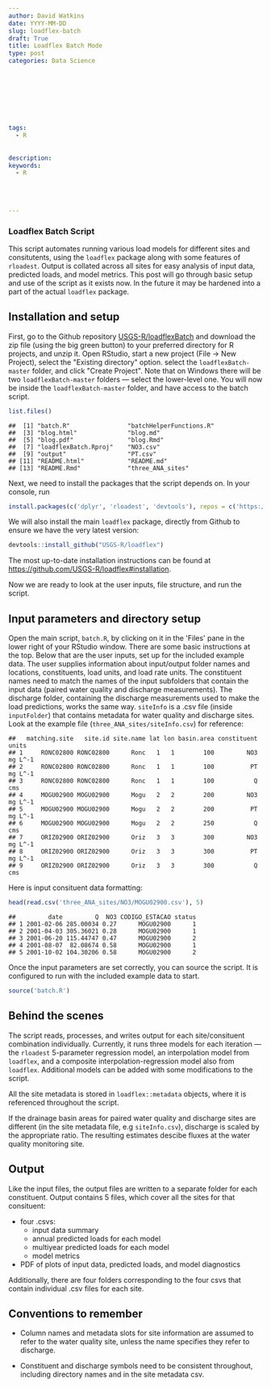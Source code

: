 ```yaml
---
author: David Watkins
date: YYYY-MM-DD
slug: loadflex-batch
draft: True
title: Loadflex Batch Mode
type: post
categories: Data Science
 
 
 
 
 
 
 

tags: 
  - R
 
 
description: 
keywords:
  - R
 
 
 
 
---
```

### Loadflex Batch Script

This script automates running various load models for different sites and consitutents, using the `loadflex` package along with some features of `rloadest`. Output is collated across all sites for easy analysis of input data, predicted loads, and model metrics. This post will go through basic setup and use of the script as it exists now. In the future it may be hardened into a part of the actual `loadflex` package.

Installation and setup
----------------------

First, go to the Github repository [USGS-R/loadflexBatch](https://github.com/USGS-R/loadflexBatch) and download the zip file (using the big green button) to your preferred directory for R projects, and unzip it. Open RStudio, start a new project (File -&gt; New Project), select the "Existing directory" option. select the `loadflexBatch-master` folder, and click "Create Project". Note that on Windows there will be two `loadflexBatch-master` folders — select the lower-level one. You will now be inside the `loadflexBatch-master` folder, and have access to the batch script.

``` r
list.files()
```

    ##  [1] "batch.R"                "batchHelperFunctions.R"
    ##  [3] "blog.html"              "blog.md"               
    ##  [5] "blog.pdf"               "blog.Rmd"              
    ##  [7] "loadflexBatch.Rproj"    "NO3.csv"               
    ##  [9] "output"                 "PT.csv"                
    ## [11] "README.html"            "README.md"             
    ## [13] "README.Rmd"             "three_ANA_sites"

Next, we need to install the packages that the script depends on. In your console, run

``` r
install.packages(c('dplyr', 'rloadest', 'devtools'), repos = c('https://owi.usgs.gov/R', 'https://cloud.r-project.org'))
```

We will also install the main `loadflex` package, directly from Github to ensure we have the very latest version:

``` r
devtools::install_github("USGS-R/loadflex")
```

The most up-to-date installation instructions can be found at <https://github.com/USGS-R/loadflex#installation>.

Now we are ready to look at the user inputs, file structure, and run the script.

Input parameters and directory setup
------------------------------------

Open the main script, `batch.R`, by clicking on it in the 'Files' pane in the lower right of your RStudio window. There are some basic instructions at the top. Below that are the user inputs, set up for the included example data. The user supplies information about input/output folder names and locations, constituents, load units, and load rate units. The constituent names need to match the names of the input subfolders that contain the input data (paired water quality and discharge measurements). The discharge folder, containing the discharge measurements used to make the load predictions, works the same way. `siteInfo` is a .csv file (inside `inputFolder`) that contains metadata for water quality and discharge sites. Look at the example file (`three_ANA_sites/siteInfo.csv`) for reference:

    ##   matching.site   site.id site.name lat lon basin.area constituent   units
    ## 1     RONC02800 RONC02800      Ronc   1   1        100         NO3 mg L^-1
    ## 2     RONC02800 RONC02800      Ronc   1   1        100          PT mg L^-1
    ## 3     RONC02800 RONC02800      Ronc   1   1        100           Q     cms
    ## 4     MOGU02900 MOGU02900      Mogu   2   2        200         NO3 mg L^-1
    ## 5     MOGU02900 MOGU02900      Mogu   2   2        200          PT mg L^-1
    ## 6     MOGU02900 MOGU02900      Mogu   2   2        250           Q     cms
    ## 7     ORIZ02900 ORIZ02900      Oriz   3   3        300         NO3 mg L^-1
    ## 8     ORIZ02900 ORIZ02900      Oriz   3   3        300          PT mg L^-1
    ## 9     ORIZ02900 ORIZ02900      Oriz   3   3        300           Q     cms

Here is input consituent data formatting:

``` r
head(read.csv('three_ANA_sites/NO3/MOGU02900.csv'), 5)
```

    ##         date         Q  NO3 CODIGO_ESTACAO status
    ## 1 2001-02-06 285.00034 0.27      MOGU02900      1
    ## 2 2001-04-03 305.36021 0.28      MOGU02900      1
    ## 3 2001-06-20 115.44747 0.47      MOGU02900      2
    ## 4 2001-08-07  82.08674 0.58      MOGU02900      1
    ## 5 2001-10-02 104.30206 0.58      MOGU02900      2

Once the input parameters are set correctly, you can source the script. It is configured to run with the included example data to start.

``` r
source('batch.R')
```

Behind the scenes
-----------------

The script reads, processes, and writes output for each site/consituent combination individually. Currently, it runs three models for each iteration — the `rloadest` 5-parameter regression model, an interpolation model from `loadflex`, and a composite interpolation-regression model also from `loadflex`. Additional models can be added with some modifications to the script.

All the site metadata is stored in `loadflex::metadata` objects, where it is referenced throughout the script.

If the drainage basin areas for paired water quality and discharge sites are different (in the site metadata file, e.g `siteInfo.csv`), discharge is scaled by the appropriate ratio. The resulting estimates descibe fluxes at the water quality monitoring site.

Output
------

Like the input files, the output files are written to a separate folder for each constituent. Output contains 5 files, which cover all the sites for that consituent:

-   four .csvs:
    -   input data summary
    -   annual predicted loads for each model
    -   multiyear predicted loads for each model
    -   model metrics
-   PDF of plots of input data, predicted loads, and model diagnostics

Additionally, there are four folders corresponding to the four csvs that contain individual .csv files for each site.

Conventions to remember
-----------------------

-   Column names and metadata slots for site information are assumed to refer to the water quality site, unless the name specifies they refer to discharge.

-   Constituent and discharge symbols need to be consistent throughout, including directory names and in the site metadata csv.

